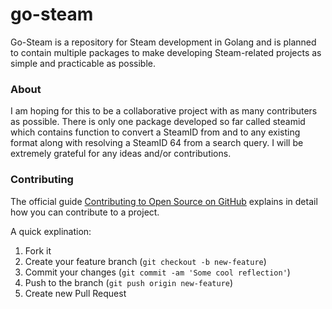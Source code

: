 # go-steam
Go-Steam is a repository for Steam development in Golang and is planned to contain multiple packages to make developing Steam-related projects as simple and practicable as possible.

### About
I am hoping for this to be a collaborative project with as many contributers as possible.
There is only one package developed so far called steamid which contains function to convert a SteamID from and to any existing format along with resolving a SteamID 64 from a search query. I will be extremely grateful for any ideas and/or contributions.

### Contributing
The official guide [Contributing to Open Source on GitHub](https://guides.github.com/activities/contributing-to-open-source/#contributing) explains in detail how you can contribute to a project.

A quick explination:

1. Fork it
2. Create your feature branch (`git checkout -b new-feature`)
3. Commit your changes (`git commit -am 'Some cool reflection'`)
4. Push to the branch (`git push origin new-feature`)
5. Create new Pull Request

